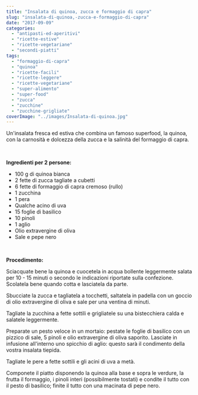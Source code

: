 ```yaml
---
title: "Insalata di quinoa, zucca e formaggio di capra"
slug: "insalata-di-quinoa,-zucca-e-formaggio-di-capra"
date: "2017-09-09"
categories: 
  - "antipasti-ed-aperitivi"
  - "ricette-estive"
  - "ricette-vegetariane"
  - "secondi-piatti"
tags: 
  - "formaggio-di-capra"
  - "quinoa"
  - "ricette-facili"
  - "ricette-leggere"
  - "ricette-vegetariane"
  - "super-alimento"
  - "super-food"
  - "zucca"
  - "zucchine"
  - "zucchine-grigliate"
coverImage: "../images/Insalata-di-quinoa.jpg"
---
```


Un'insalata fresca ed estiva che combina un famoso superfood, la quinoa, con la carnosità e dolcezza della zucca e la salinità del formaggio di capra.

 

**Ingredienti per 2 persone:**

- 100 g di quinoa bianca
- 2 fette di zucca tagliate a cubetti
- 6 fette di formaggio di capra cremoso (rullo)
- 1 zucchina
- 1 pera
- Qualche acino di uva
- 15 foglie di basilico
- 10 pinoli
- 1 aglio
- Olio extravergine di oliva
- Sale e pepe nero

 

**Procedimento:**

Sciacquate bene la quinoa e cuocetela in acqua bollente leggermente salata per 10 - 15 minuti o secondo le indicazioni riportate sulla confezione. Scolatela bene quando cotta e lasciatela da parte.

Sbucciate la zucca e tagliatela a tocchetti, saltatela in padella con un goccio di olio extravergine di oliva e sale per una ventina di minuti.

Tagliate la zucchina a fette sottili e grigliatele su una bistecchiera calda e salatele leggermente.

Preparate un pesto veloce in un mortaio: pestate le foglie di basilico con un pizzico di sale, 5 pinoli e olio extravergine di oliva saporito. Lasciate in infusione all'interno uno spicchio di aglio: questo sarà il condimento della vostra insalata tiepida.

Tagliate le pere a fette sottili e gli acini di uva a metà.

Componete il piatto disponendo la quinoa alla base e sopra le verdure, la frutta il formaggio, i pinoli interi (possibilmente tostati) e condite il tutto con il pesto di basilico; finite il tutto con una macinata di pepe nero.

